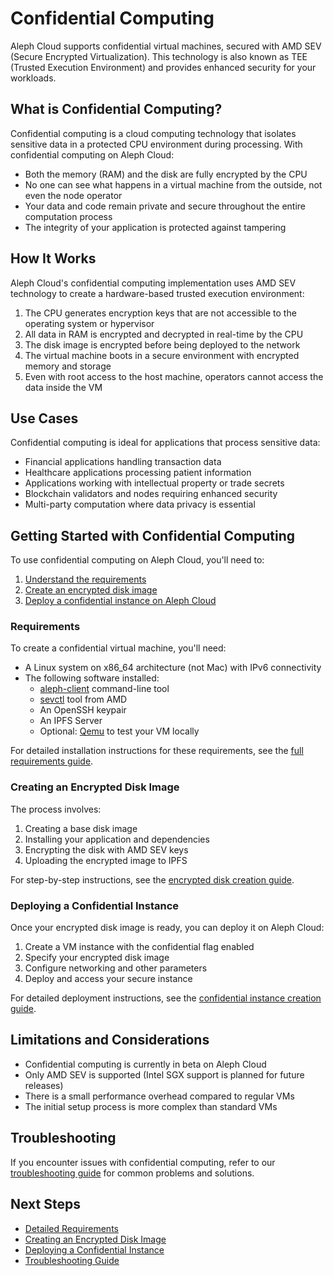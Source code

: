 # Confidential Computing

Aleph Cloud supports confidential virtual machines, secured with AMD SEV (Secure Encrypted Virtualization). This technology is also known as TEE (Trusted Execution Environment) and provides enhanced security for your workloads.

## What is Confidential Computing?

Confidential computing is a cloud computing technology that isolates sensitive data in a protected CPU environment during processing. With confidential computing on Aleph Cloud:

- Both the memory (RAM) and the disk are fully encrypted by the CPU
- No one can see what happens in a virtual machine from the outside, not even the node operator
- Your data and code remain private and secure throughout the entire computation process
- The integrity of your application is protected against tampering

## How It Works

Aleph Cloud's confidential computing implementation uses AMD SEV technology to create a hardware-based trusted execution environment:

1. The CPU generates encryption keys that are not accessible to the operating system or hypervisor
2. All data in RAM is encrypted and decrypted in real-time by the CPU
3. The disk image is encrypted before being deployed to the network
4. The virtual machine boots in a secure environment with encrypted memory and storage
5. Even with root access to the host machine, operators cannot access the data inside the VM

## Use Cases

Confidential computing is ideal for applications that process sensitive data:

- Financial applications handling transaction data
- Healthcare applications processing patient information
- Applications working with intellectual property or trade secrets
- Blockchain validators and nodes requiring enhanced security
- Multi-party computation where data privacy is essential

## Getting Started with Confidential Computing

To use confidential computing on Aleph Cloud, you'll need to:

1. [Understand the requirements](#requirements)
2. [Create an encrypted disk image](#creating-an-encrypted-disk-image)
3. [Deploy a confidential instance on Aleph Cloud](#deploying-a-confidential-instance)

### Requirements

To create a confidential virtual machine, you'll need:

- A Linux system on x86_64 architecture (not Mac) with IPv6 connectivity
- The following software installed:
  - [aleph-client](/tools/aleph-client/) command-line tool
  - [sevctl](https://github.com/virtee/sevctl) tool from AMD
  - An OpenSSH keypair
  - An IPFS Server
  - Optional: [Qemu](https://www.qemu.org/) to test your VM locally

For detailed installation instructions for these requirements, see the [full requirements guide](/devhub/computing/confidential/requirements).

### Creating an Encrypted Disk Image

The process involves:
1. Creating a base disk image
2. Installing your application and dependencies
3. Encrypting the disk with AMD SEV keys
4. Uploading the encrypted image to IPFS

For step-by-step instructions, see the [encrypted disk creation guide](/devhub/computing/confidential/encrypted-disk).

### Deploying a Confidential Instance

Once your encrypted disk image is ready, you can deploy it on Aleph Cloud:
1. Create a VM instance with the confidential flag enabled
2. Specify your encrypted disk image
3. Configure networking and other parameters
4. Deploy and access your secure instance

For detailed deployment instructions, see the [confidential instance creation guide](/devhub/computing/confidential/instance).

## Limitations and Considerations

- Confidential computing is currently in beta on Aleph Cloud
- Only AMD SEV is supported (Intel SGX support is planned for future releases)
- There is a small performance overhead compared to regular VMs
- The initial setup process is more complex than standard VMs

## Troubleshooting

If you encounter issues with confidential computing, refer to our [troubleshooting guide](/devhub/computing/confidential/troubleshooting) for common problems and solutions.

## Next Steps

- [Detailed Requirements](/devhub/computing/confidential/requirements)
- [Creating an Encrypted Disk Image](/devhub/computing/confidential/encrypted-disk)
- [Deploying a Confidential Instance](/devhub/computing/confidential/instance)
- [Troubleshooting Guide](/nodes/resources/troubleshooting/)
